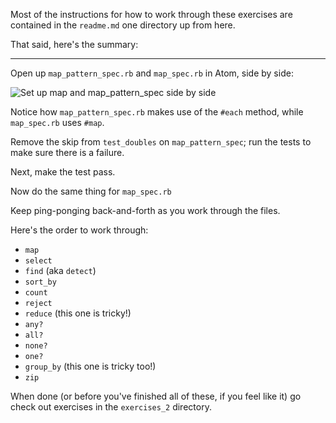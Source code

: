 Most of the instructions for how to work through these exercises are contained in the `readme.md` one directory up from here.

That said, here's the summary:

------------------

Open up `map_pattern_spec.rb` and `map_spec.rb` in Atom, side by side:

![Set up map and map_pattern_spec side by side](/images/enumerables-setup-map.jpg)

Notice how `map_pattern_spec.rb` makes use of the `#each` method, while `map_spec.rb` uses `#map`.

Remove the skip from `test_doubles` on `map_pattern_spec`; run the tests to make sure there is a failure.

Next, make the test pass.

Now do the same thing for `map_spec.rb`

Keep ping-ponging back-and-forth as you work through the files.

Here's the order to work through:   

* `map`
* `select`
* `find` (aka `detect`)
* `sort_by`
* `count`
* `reject`
* `reduce` (this one is tricky!)
* `any?`
* `all?`
* `none?`
* `one?`
* `group_by` (this one is tricky too!)
* `zip`

When done (or before you've finished all of these, if you feel like it) go check out exercises in the `exercises_2` directory.

